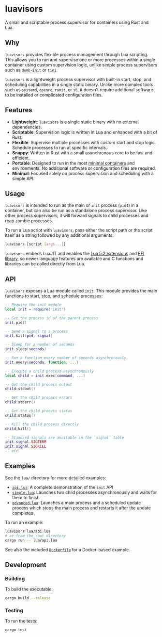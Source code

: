 # luavisors

A small and scriptable process supervisor for containers using Rust and Lua.

## Why

`luavisors` provides flexible process management through Lua scripting. This
allows you to run and supervise one or more processes within a single container
using custom supervision logic, unlike simple process supervisors such as
[`dumb-init`](https://github.com/Yelp/dumb-init) or [`tini`](https://github.com/krallin/tini).

`luavisors` is a lightweight process supervisor with built-in start, stop, and
scheduling capabilities in a single static binary. Unlike more complex tools
such as `systemd`, `openrc`, `runit`, or `s6`, it doesn't require additional
software to be installed or complicated configuration files.

## Features

- **Lightweight**: `luavisors` is a single static binary with no external
  dependencies.
- **Scriptable**: Supervision logic is written in Lua and enhanced with a bit of
  Rust.
- **Flexible**: Supervise multiple processes with custom start and stop logic.
  Schedule processes to run at specific intervals.
- **Snappy**: Written in Rust with a small asynchronous core to be fast and
  efficient.
- **Portable**: Designed to run in the most [minimal containers](https://github.com/GoogleContainerTools/distroless)
  and environments. No additional software or configuration files are required.
- **Minimal**: Focused solely on process supervision and scheduling with a
  simple API.

## Usage

`luavisors` is intended to run as the main or `init` process (`pid1`) in a
container, but can also be run as a standalone process supervisor. Like other
process supervisors, it will forward signals to child processes and reap zombie
processes.

To run a Lua script with `luavisors`, pass either the script path or the script
itself as a string followed by any additional arguments:

```sh
luavisors [script [args...]]
```

`luavisors` embeds LuaJIT and enables the [Lua 5.2 extensions](https://luajit.org/extensions.html#lua52)
and [FFI library](https://luajit.org/ext_ffi.html), so newer language features
are available and C functions and libraries can be called directly from Lua.

## API

`luavisors` exposes a Lua module called `init`. This module provides the main
functions to start, stop, and schedule processes:

```lua
-- Require the init module
local init = require('init')

-- Get the process id of the parent process
init.pid()

-- Send a signal to a process
init.kill(pid, signal)

-- Sleep for a number of seconds
init.sleep(seconds)

-- Run a function every number of seconds asynchronously
init.every(seconds, function, ...)

-- Execute a child process asynchronously
local child = init.exec(command, ...)

-- Get the child process output
child:stdout()

-- Get the child process errors
child:stderr()

-- Get the child process status
child:status()

-- Kill the child process directly
child:kill()

-- Standard signals are available in the `signal` table
init.signal.SIGTERM
init.signal.SIGKILL
-- etc.
```

## Examples

See the `lua/` directory for more detailed examples:

- [`api.lua`](lua/api.lua): A complete demonstration of the `init` API
- [`simple.lua`](lua/simple.lua): Launches two child processes asynchronously
  and waits for them to finish
- [`advanced.lua`](lua/advanced.lua): Launches a main process and a scheduled
  update process which stops the main process and restarts it after the update
  completes

To run an example:

```sh
luavisors lua/api.lua
# or from the root directory
cargo run -- lua/api.lua
```

See also the included [`Dockerfile`](Dockerfile) for a Docker-based example.

## Development

### Building

To build the executable:

```sh
cargo build --release
```

### Testing

To run the tests:

```sh
cargo test
```
